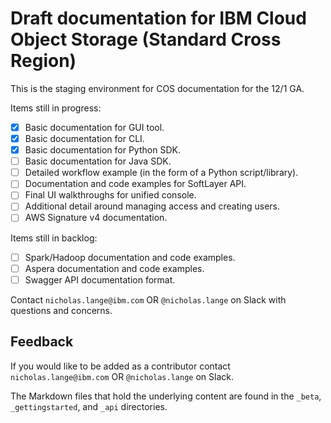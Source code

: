 # Draft documentation for IBM Cloud Object Storage (Standard Cross Region) 

This is the staging environment for COS documentation for the 12/1 GA.

Items still in progress:
- [x] Basic documentation for GUI tool.
- [x] Basic documentation for CLI.
- [x] Basic documentation for Python SDK.
- [ ] Basic documentation for Java SDK.
- [ ] Detailed workflow example (in the form of a Python script/library).
- [ ] Documentation and code examples for SoftLayer API. 
- [ ] Final UI walkthroughs for unified console. 
- [ ] Additional detail around managing access and creating users. 
- [ ] AWS Signature v4 documentation.

Items still in backlog:
- [ ] Spark/Hadoop documentation and code examples.
- [ ] Aspera documentation and code examples.
- [ ] Swagger API documentation format.

Contact `nicholas.lange@ibm.com` OR `@nicholas.lange` on Slack with questions and concerns.

## Feedback

If you would like to be added as a contributor contact `nicholas.lange@ibm.com` OR `@nicholas.lange` on Slack.

The Markdown files that hold the underlying content are found in the `_beta`, `_gettingstarted`, and `_api` directories.
